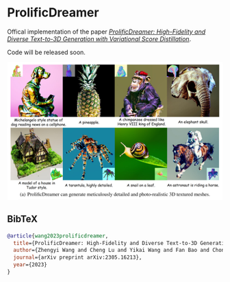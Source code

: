 # ProlificDreamer

Offical implementation of the paper *[ProlificDreamer: High-Fidelity and Diverse Text-to-3D Generation with Variational Score Distillation](https://arxiv.org/abs/2305.16213)*.

Code will be released soon.


<p align="center">
    <img src="teaser.png">
</p>


## BibTeX

```bibtex
@article{wang2023prolificdreamer,
  title={ProlificDreamer: High-Fidelity and Diverse Text-to-3D Generation with Variational Score Distillation},
  author={Zhengyi Wang and Cheng Lu and Yikai Wang and Fan Bao and Chongxuan Li and Hang Su and Jun Zhu},
  journal={arXiv preprint arXiv:2305.16213},
  year={2023}
}
```

